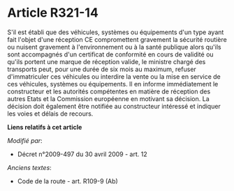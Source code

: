 # Article R321-14

S'il est établi que des véhicules, systèmes ou équipements d'un type ayant fait l'objet d'une réception CE compromettent
gravement la sécurité routière ou nuisent  gravement à l'environnement ou à la santé publique alors qu'ils sont accompagnés
d'un certificat de conformité en cours de validité ou qu'ils portent une marque de réception valide, le ministre chargé des
transports peut, pour une durée de six mois au maximum, refuser d'immatriculer ces véhicules ou interdire la vente ou la mise
en service de ces véhicules, systèmes ou équipements. Il en informe immédiatement le constructeur et les autorités
compétentes en matière de réception des autres Etats et la Commission européenne en motivant sa décision. La décision doit
également être notifiée au constructeur intéressé et indiquer les voies et délais de recours.

**Liens relatifs à cet article**

_Modifié par_:

  - Décret n°2009-497 du 30 avril 2009 - art. 12

_Anciens textes_:

  - Code de la route - art. R109-9 (Ab)
